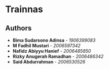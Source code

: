 # Trainnas

## Authors

* **Bima Sudarsono Adinsa** - *1906399083*
* **M Fadhil Mustari** - *2006597342*
* **Nafidz Abiyyu Hanief** - *2006485850*
* **Rizky Anugerah Ramadhan** - *2006486342*
* **Said Abdurrahman** - *2006530526*